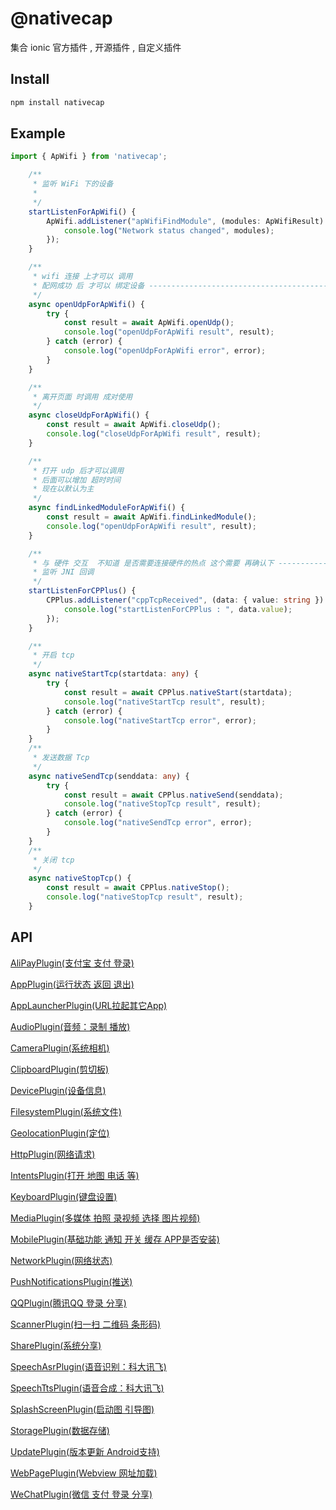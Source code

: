 # @nativecap

 集合 ionic 官方插件 , 开源插件 , 自定义插件

## Install

```bash
npm install nativecap
```

## Example

```typescript
import { ApWifi } from 'nativecap';

    /**
     * 监听 WiFi 下的设备
     * 
     */
    startListenForApWifi() {
        ApWifi.addListener("apWifiFindModule", (modules: ApWifiResult) => {
            console.log("Network status changed", modules);
        });
    }

    /**
     * wifi 连接 上才可以 调用
     * 配网成功 后 才可以 绑定设备 -------------------------------------------------
     */
    async openUdpForApWifi() {
        try {
            const result = await ApWifi.openUdp();
            console.log("openUdpForApWifi result", result);
        } catch (error) {
            console.log("openUdpForApWifi error", error);
        }
    }

    /**
     * 离开页面 时调用 成对使用
     */
    async closeUdpForApWifi() {
        const result = await ApWifi.closeUdp();
        console.log("closeUdpForApWifi result", result);
    }

    /**
     * 打开 udp 后才可以调用
     * 后面可以增加 超时时间
     * 现在以默认为主
     */
    async findLinkedModuleForApWifi() {
        const result = await ApWifi.findLinkedModule();
        console.log("openUdpForApWifi result", result);
    }

    /**
     * 与 硬件 交互  不知道 是否需要连接硬件的热点 这个需要 再确认下 ---------------------
     * 监听 JNI 回调
     */
    startListenForCPPlus() {
        CPPlus.addListener("cppTcpReceived", (data: { value: string }) => {
            console.log("startListenForCPPlus : ", data.value);
        });
    }

    /**
     * 开启 tcp
     */
    async nativeStartTcp(startdata: any) {
        try {
            const result = await CPPlus.nativeStart(startdata);
            console.log("nativeStartTcp result", result);
        } catch (error) {
            console.log("nativeStartTcp error", error);
        }
    }
    /**
     * 发送数据 Tcp
     */
    async nativeSendTcp(senddata: any) {
        try {
            const result = await CPPlus.nativeSend(senddata);
            console.log("nativeStopTcp result", result);
        } catch (error) {
            console.log("nativeSendTcp error", error);
        }
    }
    /**
     * 关闭 tcp
     */
    async nativeStopTcp() {
        const result = await CPPlus.nativeStop();
        console.log("nativeStopTcp result", result);
    }

```

## API

<docgen-index>


[AliPayPlugin(支付宝 支付 登录)](./scripts/apis/alipay.md)

[AppPlugin(运行状态 返回 退出)](./scripts/apis/app.md)

[AppLauncherPlugin(URL拉起其它App)](./scripts/apis/app-launcher.md)

[AudioPlugin(音频：录制 播放)](./scripts/apis/audio.md)

[CameraPlugin(系统相机)](./scripts/apis/camrea.md)

[ClipboardPlugin(剪切板)](./scripts/apis/clipboard.md)

[DevicePlugin(设备信息)](./scripts/apis/device.md)

[FilesystemPlugin(系统文件)](./scripts/apis/filesystem.md)

[GeolocationPlugin(定位)](./scripts/apis/geolocation.md)

[HttpPlugin(网络请求)](./scripts/apis/http.md)

[IntentsPlugin(打开 地图 电话 等)](./scripts/apis/intents.md)

[KeyboardPlugin(键盘设置)](./scripts/apis/keyboard.md)

[MediaPlugin(多媒体 拍照 录视频 选择 图片视频)](./scripts/apis/media.md)

[MobilePlugin(基础功能 通知 开关 缓存 APP是否安装)](./scripts/apis/http.md)

[NetworkPlugin(网络状态)](./scripts/apis/network.md)

[PushNotificationsPlugin(推送)](./scripts/apis/push-notifications.md)

[QQPlugin(腾讯QQ 登录 分享)](./scripts/apis/qq.md)

[ScannerPlugin(扫一扫 二维码 条形码)](./scripts/apis/scanner.md)

[SharePlugin(系统分享)](./scripts/apis/share.md)

[SpeechAsrPlugin(语音识别：科大讯飞)](./scripts/apis/speech-asr.md)

[SpeechTtsPlugin(语音合成：科大讯飞)](./scripts/apis/speech-tts.md)

[SplashScreenPlugin(启动图 引导图)](./scripts/apis/splash-screen.md)

[StoragePlugin(数据存储)](./scripts/apis/storage.md)

[UpdatePlugin(版本更新 Android支持)](./scripts/apis/update.md)

[WebPagePlugin(Webview 网址加载)](./scripts/apis/webpage.md)

[WeChatPlugin(微信 支付 登录 分享)](./scripts/apis/webpage.md)


</docgen-index>


